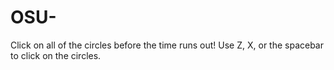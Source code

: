 # OSU-
Click on all of the circles before the time runs out! Use Z, X, or the spacebar to click on the circles.

